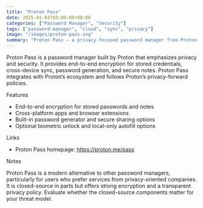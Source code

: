 ```yaml
---
title: "Proton Pass"
date: 2025-01-01T03:00:00+00:00
categories: ["Password Manager", "Security"]
tags: ["password-manager", "cloud", "sync", "privacy"]
image: "/images/proton-pass.svg"
summary: "Proton Pass — a privacy-focused password manager from Proton that offers end-to-end encryption and cross-platform sync."
---
```


Proton Pass is a password manager built by Proton that emphasizes privacy and security. It provides end-to-end encryption for stored credentials, cross-device sync, password generation, and secure notes. Proton Pass integrates with Proton’s ecosystem and follows Proton’s privacy-forward policies.

Features

- End-to-end encryption for stored passwords and notes
- Cross-platform apps and browser extensions
- Built-in password generator and secure sharing options
- Optional biometric unlock and local-only autofill options

Links

- Proton Pass homepage: https://proton.me/pass

Notes

Proton Pass is a modern alternative to other password managers, particularly for users who prefer services from privacy-oriented companies. It is closed-source in parts but offers strong encryption and a transparent privacy policy. Evaluate whether the closed-source components matter for your threat model.
